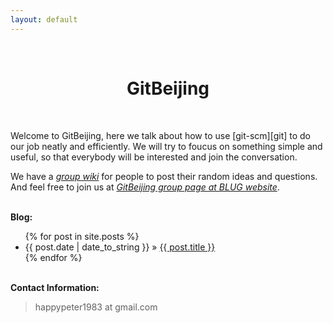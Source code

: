 ```yaml
---
layout: default
---
```

<br />
<h1 style="text-align:center">GitBeijing</h1>
<br />

<p>
Welcome to GitBeijing, here we talk about how to use [git-scm][git] to do our job
neatly and efficiently. We will try to foucus on something simple and useful,
so that everybody will be interested and join the conversation.

[git]: http://git-scm.com

We have a 
<i><a href="http://github.com/happypeter/GitBeijing/wiki">group wiki</a></i>
for people to post their random ideas and questions. And feel free to 
join us at <i><a href="http://www.beijinglug.org/en/index.php?option=com_groupjive&action=gj.core.groups.showgroup&groupid=31&Itemid=134http://www.beijinglug.org/en/index.php?option=com_groupjive&action=gj.core.groups.showgroup&groupid=31&Itemid=134">GitBeijing group page at BLUG website</a></i>.
</p>
<p><br /><b>Blog:</b></p>
  <ul class="posts">
    {% for post in site.posts %}
      <li><span>{{ post.date | date_to_string }}</span> &raquo; <a href="/GitBeijing{{ post.url }}">{{ post.title }}</a></li>
    {% endfor %}
  </ul>

<p><br /><b>Contact Information:</b></p>

<blockquote>
<p>
happypeter1983 at gmail.com
</p>
</blockquote>


